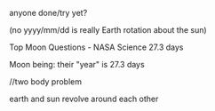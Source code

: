 anyone done/try yet?

(no yyyy/mm/dd is really Earth rotation about the sun)


Top Moon Questions - NASA Science
27.3 days

Moon being:
their "year" is 27.3 days


//two body problem

earth and sun revolve around each other
